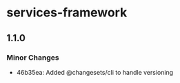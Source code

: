 # services-framework

## 1.1.0

### Minor Changes

- 46b35ea: Added @changesets/cli to handle versioning

